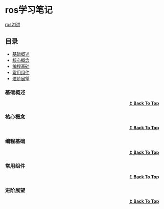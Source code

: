 # ros学习笔记
[ros21讲](https://github.com/huchunxu/ros_21_tutorials)

## 目录
* [基础概述](#基础概述)
* [核心概念](#核心概念)
* [编程基础](#编程基础)
* [常用组件](#常用组件)
* [进阶展望](#进阶展望)

### 基础概述


<div align="right">
    <b><a href="#目录">↥ Back To Top</a></b>
</div>


### 核心概念


<div align="right">
    <b><a href="#目录">↥ Back To Top</a></b>
</div>


### 编程基础


<div align="right">
    <b><a href="#目录">↥ Back To Top</a></b>
</div>


### 常用组件


<div align="right">
    <b><a href="#目录">↥ Back To Top</a></b>
</div>


### 进阶展望

<div align="right">
    <b><a href="#目录">↥ Back To Top</a></b>
</div>

